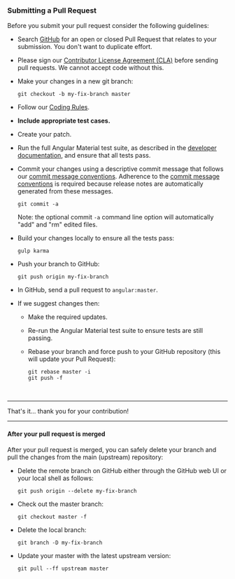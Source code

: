 ### Submitting a Pull Request
Before you submit your pull request consider the following guidelines:

* Search [GitHub](https://github.com/angular/material/pulls) for an open or closed Pull Request
  that relates to your submission. You don't want to duplicate effort.

* Please sign our [Contributor License Agreement (CLA)](CONTRIBUTING.md#cla) before sending pull
  requests. We cannot accept code without this.

* Make your changes in a new git branch:

     ```shell
     git checkout -b my-fix-branch master
     ```

* Follow our [Coding Rules](CODING.md#rules).

* **Include appropriate test cases.**

* Create your patch.

* Run the full Angular Material test suite, as described in the [developer documentation](BUILD.md),
  and ensure that all tests pass.

* Commit your changes using a descriptive commit message that follows our
  [commit message conventions](CONTRIBUTING.md#commit-message-format). Adherence to the [commit message conventions](CONTRIBUTING.md#commit-message-format) is required
  because release notes are automatically generated from these messages.

     ```shell
     git commit -a
     ```
  Note: the optional commit `-a` command line option will automatically "add" and "rm" edited files.

* Build your changes locally to ensure all the tests pass:

    ```shell
    gulp karma
    ```

* Push your branch to GitHub:

    ```shell
    git push origin my-fix-branch
    ```

* In GitHub, send a pull request to `angular:master`.

* If we suggest changes then:
  * Make the required updates.

  * Re-run the Angular Material test suite to ensure tests are still passing.

  * Rebase your branch and force push to your GitHub repository (this will update your Pull Request):

    ```shell
    git rebase master -i
    git push -f
    ```

<br/>
<hr/>

That's it... thank you for your contribution!

<hr/>

#### After your pull request is merged

After your pull request is merged, you can safely delete your branch and pull the changes
from the main (upstream) repository:

* Delete the remote branch on GitHub either through the GitHub web UI or your local shell as follows:

    ```shell
    git push origin --delete my-fix-branch
    ```

* Check out the master branch:

    ```shell
    git checkout master -f
    ```

* Delete the local branch:

    ```shell
    git branch -D my-fix-branch
    ```

* Update your master with the latest upstream version:

    ```shell
    git pull --ff upstream master
    ```
